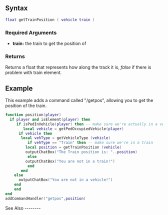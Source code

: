 Syntax
------

``` lua
float getTrainPosition ( vehicle train )
```

### Required Arguments

-   **train:** the train to get the position of

### Returns

Returns a float that represents how along the track it is, *false* if there is problem with train element.

Example
-------

<section class="server" name="Server script" show="true">
This example adds a command called "/getpos", allowing you to get the position of the train.

``` lua
function position(player)
  if player and isElement(player) then 
     if isPedInVehicle(player) then -- make sure we're actually in a vehicle
        local vehicle = getPedOccupiedVehicle(player)
      if vehicle then 
       local vehType = getVehicleType (vehicle) 
          if vehType == "Train" then -- make sure we're in a train
         local position = getTrainPosition (vehicle)
         outputChatBox("The Train position is: "..position)
          else
         outputChatBox("You are not in a train!")
          end
       end
    else
      outputChatBox("You are not in a vehicle!")
    end 
    end 
end
addCommandHandler("getpos",position)
```

</section>
See Also
--------
